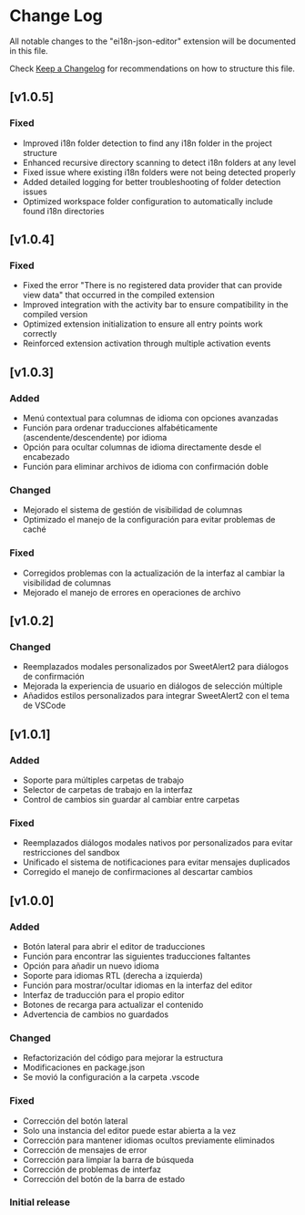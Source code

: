# Change Log

All notable changes to the "ei18n-json-editor" extension will be documented in this file.

Check [Keep a Changelog](http://keepachangelog.com/) for recommendations on how to structure this file.

## [v1.0.5]

### Fixed
- Improved i18n folder detection to find any i18n folder in the project structure
- Enhanced recursive directory scanning to detect i18n folders at any level
- Fixed issue where existing i18n folders were not being detected properly
- Added detailed logging for better troubleshooting of folder detection issues
- Optimized workspace folder configuration to automatically include found i18n directories

## [v1.0.4]

### Fixed
- Fixed the error "There is no registered data provider that can provide view data" that occurred in the compiled extension
- Improved integration with the activity bar to ensure compatibility in the compiled version
- Optimized extension initialization to ensure all entry points work correctly
- Reinforced extension activation through multiple activation events

## [v1.0.3]

### Added
- Menú contextual para columnas de idioma con opciones avanzadas
- Función para ordenar traducciones alfabéticamente (ascendente/descendente) por idioma
- Opción para ocultar columnas de idioma directamente desde el encabezado
- Función para eliminar archivos de idioma con confirmación doble

### Changed
- Mejorado el sistema de gestión de visibilidad de columnas
- Optimizado el manejo de la configuración para evitar problemas de caché

### Fixed
- Corregidos problemas con la actualización de la interfaz al cambiar la visibilidad de columnas
- Mejorado el manejo de errores en operaciones de archivo

## [v1.0.2]

### Changed
- Reemplazados modales personalizados por SweetAlert2 para diálogos de confirmación
- Mejorada la experiencia de usuario en diálogos de selección múltiple
- Añadidos estilos personalizados para integrar SweetAlert2 con el tema de VSCode

## [v1.0.1]

### Added
- Soporte para múltiples carpetas de trabajo
- Selector de carpetas de trabajo en la interfaz
- Control de cambios sin guardar al cambiar entre carpetas

### Fixed
- Reemplazados diálogos modales nativos por personalizados para evitar restricciones del sandbox
- Unificado el sistema de notificaciones para evitar mensajes duplicados
- Corregido el manejo de confirmaciones al descartar cambios

## [v1.0.0]

### Added
- Botón lateral para abrir el editor de traducciones
- Función para encontrar las siguientes traducciones faltantes
- Opción para añadir un nuevo idioma
- Soporte para idiomas RTL (derecha a izquierda)
- Función para mostrar/ocultar idiomas en la interfaz del editor
- Interfaz de traducción para el propio editor
- Botones de recarga para actualizar el contenido
- Advertencia de cambios no guardados

### Changed
- Refactorización del código para mejorar la estructura
- Modificaciones en package.json
- Se movió la configuración a la carpeta .vscode

### Fixed
- Corrección del botón lateral
- Solo una instancia del editor puede estar abierta a la vez
- Corrección para mantener idiomas ocultos previamente eliminados
- Corrección de mensajes de error
- Corrección para limpiar la barra de búsqueda
- Corrección de problemas de interfaz
- Corrección del botón de la barra de estado

### Initial release